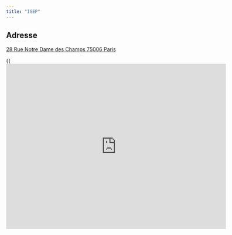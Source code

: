 ```yaml
---
title: "ISEP"
---
```


## Adresse


[28 Rue Notre Dame des Champs 75006 Paris](https://goo.gl/maps/Ha8PAMhJJfN9xq6s5)


{{<iframe src="https://www.google.com/maps/embed?pb=!1m14!1m8!1m3!1d5251.346288031491!2d2.328136!3d48.845373!3m2!1i1024!2i768!4f13.1!3m3!1m2!1s0x47e671ce3fd4afd3%3A0xb729389a530d1380!2s28%20Rue%20Notre%20Dame%20des%20Champs%2C%2075006%20Paris!5e0!3m2!1sfr!2sfr!4v1671730901084!5m2!1sfr!2sfr" width="600" height="450" style="border:0;" allowfullscreen="" loading="lazy" referrerpolicy="no-referrer-when-downgrade">}}

## Accès

* Métro : Saint Placide , Notre-Dame des Champs, Rennes, Montparnasse
* Bus : 89 - 94 - 95 - 96 - 68 - 58 - 82
